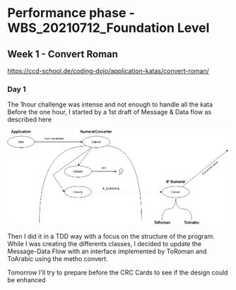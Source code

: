 # Performance phase - WBS_20210712_Foundation Level

## Week 1 - Convert Roman 
https://ccd-school.de/coding-dojo/application-katas/convert-roman/

### Day 1
The 1hour challenge was intense and not enough to handle all the kata
Before the one hour, I started by a 1st draft of Message & Data flow as described here

![alt text](https://github.com/walibens/WBS_20210712_FL/blob/main/MDF1.png)

Then I did it in a TDD way with a focus on the structure of the program.
While I was creating the differents classes, I decided to update the Message-Data Flow with an interface implemented by ToRoman and ToArabic using the metho convert.

Tomorrow I'll try to prepare before the CRC Cards to see if the design could be enhanced

